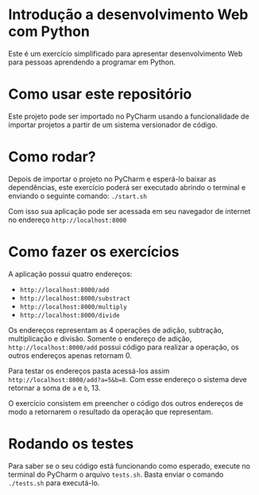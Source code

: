 # Introdução a desenvolvimento Web com Python
Este é um exercício simplificado para apresentar desenvolvimento Web para pessoas aprendendo a programar em Python.


# Como usar este repositório
Este projeto pode ser importado no PyCharm usando a funcionalidade de importar projetos a partir de um
sistema versionador de código.

# Como rodar?
Depois de importar o projeto no PyCharm e esperá-lo baixar as dependências, este exercício poderá ser executado
abrindo o terminal e enviando o seguinte comando: `./start.sh`


Com isso sua aplicação pode ser acessada em seu navegador de internet no endereço `http://localhost:8000`


# Como fazer os exercícios

A aplicação possui quatro endereços:

- `http://localhost:8000/add`
- `http://localhost:8000/substract`
- `http://localhost:8000/multiply`
- `http://localhost:8000/divide`

Os endereços representam as 4 operações de adição, subtração, multiplicação e divisão.
Somente o endereço de adição, `http://localhost:8000/add` possui código para realizar a operação,
os outros endereços apenas retornam 0.

Para testar os endereços pasta acessá-los assim `http://localhost:8000/add?a=5&b=8`.
Com esse endereço o sistema deve retornar a soma de `a` e `b`, 13.

O exercício consistem em preencher o código dos outros endereços de modo a retornarem o resultado
da operação que representam.


# Rodando os testes

Para saber se o seu código está funcionando como esperado, execute no terminal do PyCharm o arquivo `tests.sh`.
Basta enviar o comando `./tests.sh` para executá-lo.
